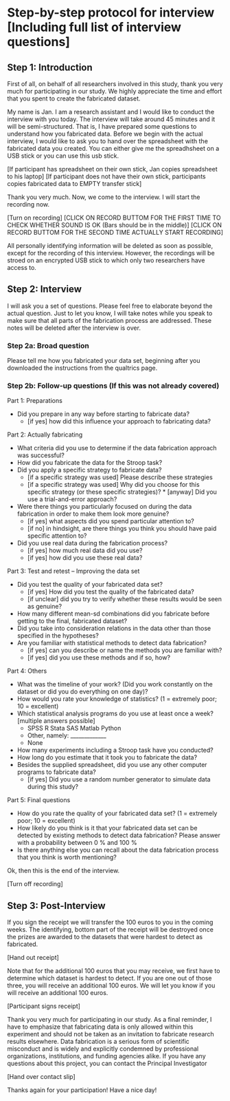 # Step-by-step protocol for interview [Including full list of interview questions]

## Step 1: Introduction

First of all, on behalf of all researchers involved in this study, thank you very much for participating in our study. We highly appreciate the time and effort that you spent to create the fabricated dataset.

My name is Jan. I am a research assistant and I would like to conduct the interview with you today. The interview will take around 45 minutes and it will be semi-structured. That is, I have prepared some questions to understand how you fabricated data.
Before we begin with the actual interview, I would like to ask you to hand over the spreadsheet with the fabricated data you created. You can either give me the spreadhsheet on a USB stick or you can use this usb stick.

[If participant has spreadsheet on their own stick, Jan copies spreadsheet to his laptop]
[If participant does not have their own stick, participants copies fabricated data to EMPTY transfer stick]

Thank you very much. Now, we come to the interview. I will start the recording now. 

[Turn on recording] 
[CLICK ON RECORD BUTTOM FOR THE FIRST TIME TO CHECK WHETHER SOUND IS OK (Bars should be in the middle)]
[CLICK ON RECORD BUTTOM FOR THE SECOND TIME ACTUALLY START RECORDING]

All personally identifying information will be deleted as soon as possible, except for the recording of this interview. However, the recordings will be stroed on an encrypted USB stick to which only two researchers have access to.

## Step 2: Interview

I will ask you a set of questions. Please feel free to elaborate beyond the actual question. Just to let you know, I will take notes while you speak to make sure that all parts of the fabrication process are addressed. These notes will be deleted after the interview is over.

### Step 2a: Broad question
Please tell me how you fabricated your data set, beginning after you downloaded the instructions from the qualtrics page.

### Step 2b: Follow-up questions (If this was not already covered)

Part 1: Preparations
- Did you prepare in any way before starting to fabricate data?
	* [if yes] how did this influence your approach to fabricating data?

Part 2: Actually fabricating
- What criteria did you use to determine if the data fabrication approach was successful?
- How did you fabricate the data for the Stroop task?
- Did you apply a specific strategy to fabricate data?
	* [if a specific strategy was used] Please describe these strategies
	* [if a specific strategy was used] Why did you choose for this specific strategy (or these specific strategies)?		* [anyway] Did you use a trial-and-error approach?
- Were there things you particularly focused on during the data fabrication in order to make them look more genuine?
	* [if yes] what aspects did you spend particular attention to?
	* [if no] in hindsight, are there things you think you should have paid specific attention to?
- Did you use real data during the fabrication process?
	* [if yes] how much real data did you use?
	* [if yes] how did you use these real data?

Part 3: Test and retest – Improving the data set
- Did you test the quality of your fabricated data set?
	* [if yes] How did you test the quality of the fabricated data?
	* [if unclear] did you try to verify whether these results would be seen as genuine?
- How many different mean-sd combinations did you fabricate before getting to the final, fabricated dataset?
- Did you take into consideration relations in the data other than those specified in the hypotheses?
- Are you familiar with statistical methods to detect data fabrication?
	* [if yes] can you describe or name the methods you are familiar with?
	* [if yes] did you use these methods and if so, how?

Part 4: Others
- What was the timeline of your work? (Did you work constantly on the dataset or did you do everything on one day)?
- How would you rate your knowledge of statistics? (1 = extremely poor; 10 = excellent)
- Which statistical analysis programs do you use at least once a week? [multiple answers possible]
	* SPSS        R        Stata        SAS        Matlab        Python        
	* Other, namely: _____________
	* None
- How many experiments including a Stroop task have you conducted?	
- How long do you estimate that it took you to fabricate the data?
- Besides the supplied spreadsheet, did you use any other computer programs to fabricate data?
	* [if yes] Did you use a random number generator to simulate data during this study?

Part 5: Final questions
- How do you rate the quality of your fabricated data set? (1 = extremely poor; 10 = excellent)
- How likely do you think is it that your fabricated data set can be detected by existing methods to detect data fabrication? Please answer with a probability between 0 % and 100 %
- Is there anything else you can recall about the data fabrication process that you think is worth mentioning?

Ok, then this is the end of the interview. 

[Turn off recording]

## Step 3: Post-Interview

If you sign the receipt we will transfer the 100 euros to you in the coming weeks. The identifying, bottom part of the receipt will be destroyed once the prizes are awarded to the datasets that were hardest to detect as fabricated.

[Hand out receipt]

Note that for the additional 100 euros that you may receive, we first have to determine which dataset is hardest to detect. If you are one out of those three, you will receive an additional 100 euros. We will let you know if you will receive an additional 100 euros.

[Participant signs receipt]

Thank you very much for participating in our study. As a final reminder, I have to emphasize that fabricating data is only allowed within this experiment and should not be taken as an invitation to fabricate research results elsewhere. Data fabrication is a serious form of scientific misconduct and is widely and explicitly condemned by professional organizations, institutions, and funding agencies alike.
If you have any questions about this project, you can contact the Principal Investigator

[Hand over contact slip]

Thanks again for your participation! Have a nice day!
